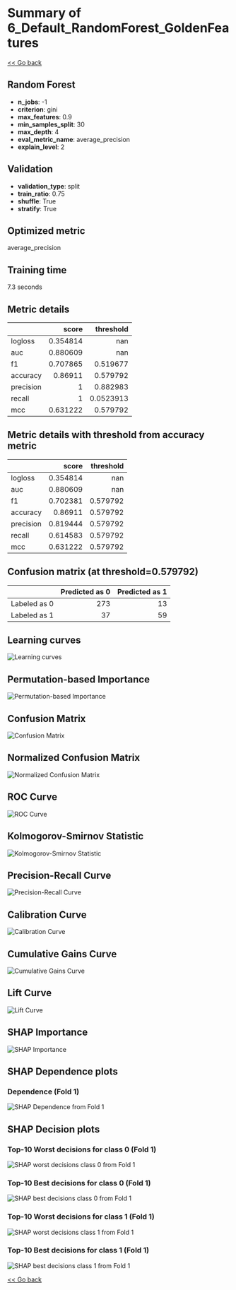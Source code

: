 # Summary of 6_Default_RandomForest_GoldenFeatures

[<< Go back](../README.md)


## Random Forest
- **n_jobs**: -1
- **criterion**: gini
- **max_features**: 0.9
- **min_samples_split**: 30
- **max_depth**: 4
- **eval_metric_name**: average_precision
- **explain_level**: 2

## Validation
 - **validation_type**: split
 - **train_ratio**: 0.75
 - **shuffle**: True
 - **stratify**: True

## Optimized metric
average_precision

## Training time

7.3 seconds

## Metric details
|           |    score |   threshold |
|:----------|---------:|------------:|
| logloss   | 0.354814 | nan         |
| auc       | 0.880609 | nan         |
| f1        | 0.707865 |   0.519677  |
| accuracy  | 0.86911  |   0.579792  |
| precision | 1        |   0.882983  |
| recall    | 1        |   0.0523913 |
| mcc       | 0.631222 |   0.579792  |


## Metric details with threshold from accuracy metric
|           |    score |   threshold |
|:----------|---------:|------------:|
| logloss   | 0.354814 |  nan        |
| auc       | 0.880609 |  nan        |
| f1        | 0.702381 |    0.579792 |
| accuracy  | 0.86911  |    0.579792 |
| precision | 0.819444 |    0.579792 |
| recall    | 0.614583 |    0.579792 |
| mcc       | 0.631222 |    0.579792 |


## Confusion matrix (at threshold=0.579792)
|              |   Predicted as 0 |   Predicted as 1 |
|:-------------|-----------------:|-----------------:|
| Labeled as 0 |              273 |               13 |
| Labeled as 1 |               37 |               59 |

## Learning curves
![Learning curves](learning_curves.png)

## Permutation-based Importance
![Permutation-based Importance](permutation_importance.png)
## Confusion Matrix

![Confusion Matrix](confusion_matrix.png)


## Normalized Confusion Matrix

![Normalized Confusion Matrix](confusion_matrix_normalized.png)


## ROC Curve

![ROC Curve](roc_curve.png)


## Kolmogorov-Smirnov Statistic

![Kolmogorov-Smirnov Statistic](ks_statistic.png)


## Precision-Recall Curve

![Precision-Recall Curve](precision_recall_curve.png)


## Calibration Curve

![Calibration Curve](calibration_curve_curve.png)


## Cumulative Gains Curve

![Cumulative Gains Curve](cumulative_gains_curve.png)


## Lift Curve

![Lift Curve](lift_curve.png)



## SHAP Importance
![SHAP Importance](shap_importance.png)

## SHAP Dependence plots

### Dependence (Fold 1)
![SHAP Dependence from Fold 1](learner_fold_0_shap_dependence.png)

## SHAP Decision plots

### Top-10 Worst decisions for class 0 (Fold 1)
![SHAP worst decisions class 0 from Fold 1](learner_fold_0_shap_class_0_worst_decisions.png)
### Top-10 Best decisions for class 0 (Fold 1)
![SHAP best decisions class 0 from Fold 1](learner_fold_0_shap_class_0_best_decisions.png)
### Top-10 Worst decisions for class 1 (Fold 1)
![SHAP worst decisions class 1 from Fold 1](learner_fold_0_shap_class_1_worst_decisions.png)
### Top-10 Best decisions for class 1 (Fold 1)
![SHAP best decisions class 1 from Fold 1](learner_fold_0_shap_class_1_best_decisions.png)

[<< Go back](../README.md)
